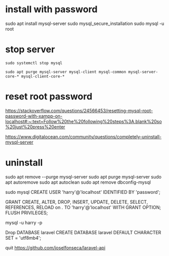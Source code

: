 # install with password

sudo apt install mysql-server
sudo mysql_secure_installation
sudo mysql -u root

# stop server
```
sudo systemctl stop mysql

sudo apt purge mysql-server mysql-client mysql-common mysql-server-core-* mysql-client-core-*

```

# reset root password
https://stackoverflow.com/questions/24566453/resetting-mysql-root-password-with-xampp-on-localhost#:~:text=Follow%20the%20following%20steps%3A,blank%20so%20just%20press%20enter




https://www.digitalocean.com/community/questions/completely-uninstall-mysql-server

# uninstall

sudo apt remove --purge mysql-server
sudo apt purge mysql-server
sudo apt autoremove
sudo apt autoclean
sudo apt remove dbconfig-mysql


 sudo mysql 
CREATE USER 'harry'@'localhost' IDENTIFIED BY 'password';

GRANT CREATE, ALTER, DROP, INSERT, UPDATE, DELETE, SELECT, REFERENCES, RELOAD on *.* TO 'harry'@'localhost' WITH GRANT OPTION;
FLUSH PRIVILEGES;

mysql -u harry -p

Drop DATABASE laravel
CREATE DATABASE laravel DEFAULT CHARACTER SET = 'utf8mb4';

quit
https://github.com/joselfonseca/laravel-api